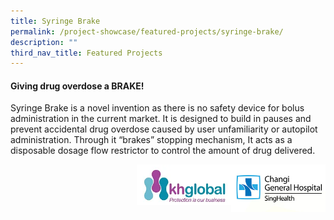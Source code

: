 ```yaml
---
title: Syringe Brake
permalink: /project-showcase/featured-projects/syringe-brake/
description: ""
third_nav_title: Featured Projects
---
```

#### Giving drug overdose a BRAKE!

Syringe Brake is a novel invention as there is no safety device for bolus administration in the current market. It is designed to build in pauses and prevent accidental drug overdose caused by user unfamiliarity or autopilot administration. Through it “brakes” stopping mechanism, It acts as a disposable dosage flow restrictor to control the amount of drug delivered.  


**<img style="width:30%" src="/images/Featured%20Projects/Syringe%20brake/cgh%20logo.png" align="right">**  


**<img style="width:30%" src="/images/Featured%20Projects/Syringe%20brake/khglobal.png" align="right">**